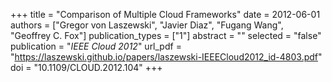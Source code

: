 +++
title = "Comparison of Multiple Cloud Frameworks"
date = 2012-06-01
authors = ["Gregor von Laszewski", "Javier Diaz", "Fugang Wang", "Geoffrey C. Fox"]
publication_types = ["1"]
abstract = ""
selected = "false"
publication = "*IEEE Cloud 2012*"
url_pdf = "https://laszewski.github.io/papers/laszewski-IEEECloud2012_id-4803.pdf"
doi = "10.1109/CLOUD.2012.104"
+++

